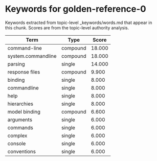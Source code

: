# Keywords for golden-reference-0

Keywords extracted from topic-level _keywords/words.md that appear in this chunk.
Scores are from the topic-level authority analysis.

| Term | Type | Score |
|------|------|-------|
| command-line | compound | 18.000 |
| system.commandline | compound | 18.000 |
| parsing | single | 14.000 |
| response files | compound | 9.900 |
| binding | single | 8.000 |
| commandline | single | 8.000 |
| help | single | 8.000 |
| hierarchies | single | 8.000 |
| model binding | compound | 6.600 |
| arguments | single | 6.000 |
| commands | single | 6.000 |
| complex | single | 6.000 |
| console | single | 6.000 |
| conventions | single | 6.000 |
